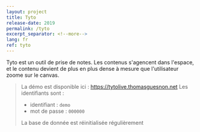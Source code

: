 ```yaml
---
layout: project
title: Tyto
release-date: 2019
permalink: /tyto
excerpt_separator: <!--more-->
lang: fr
ref: tyto
---
```


Tyto est un outil de prise de notes. Les contenus s'agencent dans l'espace, et le contenu devient de plus en plus dense à mesure que l'utilisateur zoome sur le canvas.

> La démo est disponible ici : <https://tytolive.thomasguesnon.net>
> Les identifiants sont :
> - identifiant : `demo`
> - mot de passe : `000000`
> 
> La base de donnée est réinitialisée régulièrement
    
